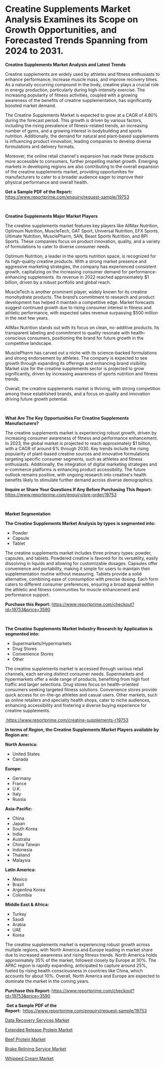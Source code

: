 <p><h1>Creatine Supplements Market Analysis Examines its Scope on Growth Opportunities, and Forecasted Trends Spanning from 2024 to 2031.</h1></p><p><strong>Creatine Supplements Market Analysis and Latest Trends</strong></p>
<p><p>Creatine supplements are widely used by athletes and fitness enthusiasts to enhance performance, increase muscle mass, and improve recovery times. As a naturally occurring compound in the body, creatine plays a crucial role in energy production, particularly during high-intensity exercise. The increasing popularity of fitness activities, coupled with a growing awareness of the benefits of creatine supplementation, has significantly boosted market demand.</p><p>The Creatine Supplements Market is expected to grow at a CAGR of 4.80% during the forecast period. This growth is driven by various factors, including the rising prevalence of fitness-related trends, an increasing number of gyms, and a growing interest in bodybuilding and sports nutrition. Additionally, the demand for natural and plant-based supplements is influencing product innovation, leading companies to develop diverse formulations and delivery formats.</p><p>Moreover, the online retail channel's expansion has made these products more accessible to consumers, further propelling market growth. Emerging markets in developing regions are also contributing to the overall expansion of the creatine supplements market, providing opportunities for manufacturers to cater to a broader audience eager to improve their physical performance and overall health.</p></p>
<p><strong>Get a Sample PDF of the Report:&nbsp;</strong> <a href="https://www.reportprime.com/enquiry/request-sample/19753?utm_campaign=1094&utm_medium=2&utm_source=Github&utm_content=ia&utm_term=02122024&utm_id=creatine-supplements">https://www.reportprime.com/enquiry/request-sample/19753</a></p>
<p>&nbsp;</p>
<p><strong>Creatine Supplements Major Market Players</strong></p>
<p><p>The creatine supplements market features key players like AllMax Nutrition, Optimum Nutrition, MuscleTech, GAT Sport, Universal Nutrition, EFX Sports, Ultimate Nutrition, MusclePharm, SAN, Beast Sports Nutrition, and BPI Sports. These companies focus on product innovation, quality, and a variety of formulations to cater to diverse consumer needs.</p><p>Optimum Nutrition, a leader in the sports nutrition space, is recognized for its high-quality creatine products. With a strong market presence and aggressive marketing strategies, the company has experienced consistent growth, capitalizing on the increasing consumer demand for performance-enhancing supplements. Its revenue in 2022 reached approximately $1 billion, driven by a robust portfolio and global reach.</p><p>MuscleTech is another prominent player, widely known for its creatine monohydrate products. The brand’s commitment to research and product development has helped it maintain a competitive edge. Market forecasts suggest continued growth due to rising consumer interest in fitness and athletic performance, with expected sales revenue surpassing $500 million in the next few years.</p><p>AllMax Nutrition stands out with its focus on clean, no-additive products. Its transparent labeling and commitment to quality resonate with health-conscious consumers, positioning the brand for future growth in the competitive landscape.</p><p>MusclePharm has carved out a niche with its science-backed formulations and strong endorsement by athletes. The company is expected to see growth through expanding its offerings and enhancing brand visibility. Market size for the creatine supplements sector is projected to grow significantly, driven by increasing awareness of sports nutrition and fitness trends.</p><p>Overall, the creatine supplements market is thriving, with strong competition among these established brands, and a focus on quality and innovation driving future growth potential.</p></p>
<p>&nbsp;</p>
<p><strong>What Are The Key Opportunities For Creatine Supplements Manufacturers?</strong></p>
<p><p>The creatine supplements market is experiencing robust growth, driven by increasing consumer awareness of fitness and performance enhancement. In 2023, the global market is projected to reach approximately $1 billion, with a CAGR of around 6% through 2030. Key trends include the rising popularity of plant-based creatine sources and innovative formulations targeting specific consumer segments, such as athletes and fitness enthusiasts. Additionally, the integration of digital marketing strategies and e-commerce platforms is enhancing product accessibility. The future outlook remains positive, with ongoing research into creatine's health benefits likely to stimulate further demand across diverse demographics.</p></p>
<p><strong>Inquire or Share Your Questions If Any Before Purchasing This Report:</strong> <a href="https://www.reportprime.com/enquiry/pre-order/19753?utm_campaign=1094&utm_medium=2&utm_source=Github&utm_content=ia&utm_term=02122024&utm_id=creatine-supplements">https://www.reportprime.com/enquiry/pre-order/19753</a></p>
<p>&nbsp;</p>
<p><strong>Market Segmentation</strong></p>
<p><strong>The Creatine Supplements Market Analysis by types is segmented into:</strong></p>
<p><ul><li>Powder</li><li>Capsule</li><li>Tablet</li></ul></p>
<p><p>The creatine supplements market includes three primary types: powder, capsules, and tablets. Powdered creatine is favored for its versatility, easily dissolving in liquids and allowing for customizable dosages. Capsules offer convenience and portability, making it simple for users to maintain their supplementation routine without measuring. Tablets provide a solid alternative, combining ease of consumption with precise dosing. Each form caters to different consumer preferences, ensuring a broad appeal within the athletic and fitness communities for muscle enhancement and performance support.</p></p>
<p><strong>Purchase this Report:&nbsp;</strong><a href="https://www.reportprime.com/checkout?id=19753&price=3590&utm_campaign=1094&utm_medium=2&utm_source=Github&utm_content=ia&utm_term=02122024&utm_id=creatine-supplements">https://www.reportprime.com/checkout?id=19753&price=3590</a></p>
<p>&nbsp;</p>
<p><strong>The Creatine Supplements Market Industry Research by Application is segmented into:</strong></p>
<p><ul><li>Supermarkets/Hypermarkets</li><li>Drug Stores</li><li>Convenience Stores</li><li>Other</li></ul></p>
<p><p>The creatine supplements market is accessed through various retail channels, each serving distinct consumer needs. Supermarkets and hypermarkets offer a wide range of products, benefiting from high foot traffic and larger selections. Drug stores focus on health-oriented consumers seeking targeted fitness solutions. Convenience stores provide quick access for on-the-go athletes and casual users. Other markets, such as online retailers and specialty health shops, cater to niche audiences, enhancing accessibility and fostering a diverse buying experience for creatine supplements.</p></p>
<p><a href="https://www.reportprime.com/creatine-supplements-r19753?utm_campaign=1094&utm_medium=2&utm_source=Github&utm_content=ia&utm_term=02122024&utm_id=creatine-supplements">&nbsp;https://www.reportprime.com/creatine-supplements-r19753</a></p>
<p><strong>In terms of Region, the Creatine Supplements Market Players available by Region are:</strong></p>
<p>
    <p> <strong> North America: </strong>
        <ul>
            <li>United States</li>
            <li>Canada</li>
        </ul>
        </p> 
    <p> <strong> Europe: </strong>
        <ul>
            <li>Germany</li>
            <li>France</li>
            <li>U.K.</li>
            <li>Italy</li>
            <li>Russia</li>
        </ul>
        </p> 
    <p> <strong> Asia-Pacific: </strong>
        <ul>
            <li>China</li>
            <li>Japan</li>
            <li>South Korea</li>
            <li>India</li>
            <li>Australia</li>
            <li>China Taiwan</li>
            <li>Indonesia</li>
            <li>Thailand</li>
            <li>Malaysia</li>
        </ul>
        </p> 
    <p> <strong> Latin America: </strong>
        <ul>
            <li>Mexico</li>
            <li>Brazil</li>
            <li>Argentina Korea</li>
            <li>Colombia</li>
        </ul>
        </p> 
    <p> <strong> Middle East & Africa: </strong>
        <ul>
            <li>Turkey</li>
            <li>Saudi</li>
            <li>Arabia</li>
            <li>UAE</li>
            <li>Korea</li>
        </ul>
    </p>
    </p>
<p><p>The creatine supplements market is experiencing robust growth across multiple regions, with North America and Europe leading in market share due to increased awareness and rising fitness trends. North America holds approximately 35% of the market, followed closely by Europe at 30%. The APAC region is rapidly expanding, anticipated to capture around 25%, fueled by rising health consciousness in countries like China, which accounts for about 10%. Overall, North America and Europe are expected to dominate the market in the coming years.</p></p>
<p><strong>Purchase this Report: </strong><a href="https://www.reportprime.com/checkout?id=19753&price=3590&utm_campaign=1094&utm_medium=2&utm_source=Github&utm_content=ia&utm_term=02122024&utm_id=creatine-supplements">https://www.reportprime.com/checkout?id=19753&price=3590</a></p>
<p>&nbsp;<strong>Get a Sample PDF of the Report:&nbsp;&nbsp;</strong><a href="https://www.reportprime.com/enquiry/request-sample/19753?utm_campaign=1094&utm_medium=2&utm_source=Github&utm_content=ia&utm_term=02122024&utm_id=creatine-supplements">https://www.reportprime.com/enquiry/request-sample/19753</a></p>
<p><strong></strong></p>
<p><p><a href="https://www.linkedin.com/pulse/examination-market-segmentation-data-recovery-services-from-tnaac?utm_campaign=1094&utm_medium=2&utm_source=Github&utm_content=ia&utm_term=02122024&utm_id=creatine-supplements">Data Recovery Services Market</a></p><p><a href="https://github.com/SamiaChowdhury801/Market-Research-Report-List-1/blob/main/extended-release-protein-market.md?utm_campaign=1094&utm_medium=2&utm_source=Github&utm_content=ia&utm_term=02122024&utm_id=creatine-supplements">Extended Release Protein Market</a></p><p><a href="https://github.com/LilianFaulkner65/Market-Research-Report-List-1/blob/main/beef-protein-market.md?utm_campaign=1094&utm_medium=2&utm_source=Github&utm_content=ia&utm_term=02122024&utm_id=creatine-supplements">Beef Protein Market</a></p><p><a href="https://issuu.com/reportprime-2/docs/brake-relining-service-market-size-2030.pptx?utm_campaign=1094&utm_medium=2&utm_source=Github&utm_content=ia&utm_term=02122024&utm_id=creatine-supplements">Brake Relining Service Market</a></p><p><a href="https://www.linkedin.com/pulse/annual-growth-whipped-cream-market-59-cagr-revenue-trends-loudf?utm_campaign=1094&utm_medium=2&utm_source=Github&utm_content=ia&utm_term=02122024&utm_id=creatine-supplements">Whipped Cream Market</a></p></p>